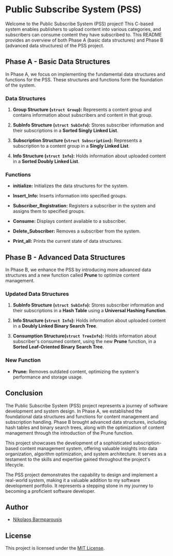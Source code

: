 # Public Subscribe System (PSS)

Welcome to the Public Subscribe System (PSS) project! This C-based system enables publishers to upload content into various categories, and subscribers can consume content they have subscribed to. This README provides an overview of both Phase A (basic data structures) and Phase B (advanced data structures) of the PSS project.

## Phase A - Basic Data Structures

In Phase A, we focus on implementing the fundamental data structures and functions for the PSS. These structures and functions form the foundation of the system.

### Data Structures

1. **Group Structure (`struct Group`):** Represents a content group and contains information about subscribers and content in that group.

2. **SubInfo Structure (`struct SubInfo`):** Stores subscriber information and their subscriptions in a **Sorted Singly Linked List**.

3. **Subscription Structure (`struct Subscription`):** Represents a subscription to a content group in a **Singly Linked List**.

4. **Info Structure (`struct Info`):** Holds information about uploaded content in a **Sorted Doubly Linked List**.

### Functions

- **initialize:** Initializes the data structures for the system.

- **Insert_Info:** Inserts information into specified groups.

- **Subscriber_Registration:** Registers a subscriber in the system and assigns them to specified groups.

- **Consume:** Displays content available to a subscriber.

- **Delete_Subscriber:** Removes a subscriber from the system.

- **Print_all:** Prints the current state of data structures.

## Phase B - Advanced Data Structures

In Phase B, we enhance the PSS by introducing more advanced data structures and a new function called **Prune** to optimize content management.

### Updated Data Structures

1. **SubInfo Structure (`struct SubInfo`):** Stores subscriber information and their subscriptions in a **Hash Table** using a **Universal Hashing Function**.

2. **Info Structure (`struct Info`):** Holds information about uploaded content in a **Doubly Linked Binary Search Tree**.

3. **Consumption Structure(`struct TreeInfo`):** Holds information about subscriber's consumed content, using the new **Prune** function, in a **Sorted Leaf-Oriented Binary Search Tree**.

### New Function

- **Prune:** Removes outdated content, optimizing the system's performance and storage usage.

## Conclusion

The Public Subscribe System (PSS) project represents a journey of software development and system design. In Phase A, we established the foundational data structures and functions for content management and subscription handling. Phase B brought advanced data structures, including hash tables and binary search trees, along with the optimization of content management through the introduction of the Prune function.

This project showcases the development of a sophisticated subscription-based content management system, offering valuable insights into data organization, algorithm optimization, and system architecture. It serves as a testament to the skills and expertise gained throughout the project's lifecycle.

The PSS project demonstrates the capability to design and implement a real-world system, making it a valuable addition to my software development portfolio. It represents a stepping stone in my journey to becoming a proficient software developer.


## Author

- [Nikolaos Barmparousis](https://github.com/nikbarb810)

## License

This project is licensed under the [MIT License](LICENSE).



